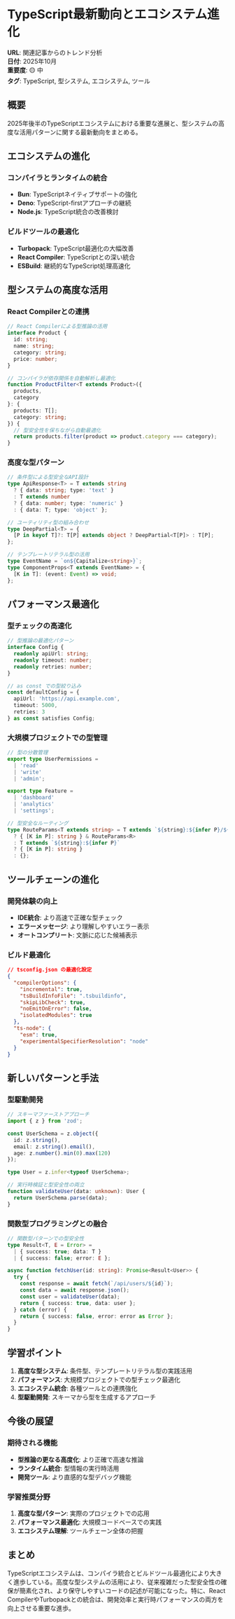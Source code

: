 # TypeScript最新動向とエコシステム進化

**URL**: 関連記事からのトレンド分析  
**日付**: 2025年10月  
**重要度**: 🟡 中  
**タグ**: TypeScript, 型システム, エコシステム, ツール

## 概要

2025年後半のTypeScriptエコシステムにおける重要な進展と、型システムの高度な活用パターンに関する最新動向をまとめる。

## エコシステムの進化

### コンパイラとランタイムの統合
- **Bun**: TypeScriptネイティブサポートの強化
- **Deno**: TypeScript-firstアプローチの継続
- **Node.js**: TypeScript統合の改善検討

### ビルドツールの最適化
- **Turbopack**: TypeScript最適化の大幅改善
- **React Compiler**: TypeScriptとの深い統合
- **ESBuild**: 継続的なTypeScript処理高速化

## 型システムの高度な活用

### React Compilerとの連携
```typescript
// React Compilerによる型推論の活用
interface Product {
  id: string;
  name: string;
  category: string;
  price: number;
}

// コンパイラが依存関係を自動解析し最適化
function ProductFilter<T extends Product>({ 
  products, 
  category 
}: {
  products: T[];
  category: string;
}) {
  // 型安全性を保ちながら自動最適化
  return products.filter(product => product.category === category);
}
```

### 高度な型パターン
```typescript
// 条件型による型安全なAPI設計
type ApiResponse<T> = T extends string 
  ? { data: string; type: 'text' }
  : T extends number 
  ? { data: number; type: 'numeric' }
  : { data: T; type: 'object' };

// ユーティリティ型の組み合わせ
type DeepPartial<T> = {
  [P in keyof T]?: T[P] extends object ? DeepPartial<T[P]> : T[P];
};

// テンプレートリテラル型の活用
type EventName = `on${Capitalize<string>}`;
type ComponentProps<T extends EventName> = {
  [K in T]: (event: Event) => void;
};
```

## パフォーマンス最適化

### 型チェックの高速化
```typescript
// 型推論の最適化パターン
interface Config {
  readonly apiUrl: string;
  readonly timeout: number;
  readonly retries: number;
}

// as const での型絞り込み
const defaultConfig = {
  apiUrl: 'https://api.example.com',
  timeout: 5000,
  retries: 3
} as const satisfies Config;
```

### 大規模プロジェクトでの型管理
```typescript
// 型の分散管理
export type UserPermissions = 
  | 'read'
  | 'write' 
  | 'admin';

export type Feature = 
  | 'dashboard'
  | 'analytics'
  | 'settings';

// 型安全なルーティング
type RouteParams<T extends string> = T extends `${string}:${infer P}/${infer R}`
  ? { [K in P]: string } & RouteParams<R>
  : T extends `${string}:${infer P}`
  ? { [K in P]: string }
  : {};
```

## ツールチェーンの進化

### 開発体験の向上
- **IDE統合**: より高速で正確な型チェック
- **エラーメッセージ**: より理解しやすいエラー表示
- **オートコンプリート**: 文脈に応じた候補表示

### ビルド最適化
```json
// tsconfig.json の最適化設定
{
  "compilerOptions": {
    "incremental": true,
    "tsBuildInfoFile": ".tsbuildinfo",
    "skipLibCheck": true,
    "noEmitOnError": false,
    "isolatedModules": true
  },
  "ts-node": {
    "esm": true,
    "experimentalSpecifierResolution": "node"
  }
}
```

## 新しいパターンと手法

### 型駆動開発
```typescript
// スキーマファーストアプローチ
import { z } from 'zod';

const UserSchema = z.object({
  id: z.string(),
  email: z.string().email(),
  age: z.number().min(0).max(120)
});

type User = z.infer<typeof UserSchema>;

// 実行時検証と型安全性の両立
function validateUser(data: unknown): User {
  return UserSchema.parse(data);
}
```

### 関数型プログラミングとの融合
```typescript
// 関数型パターンでの型安全性
type Result<T, E = Error> = 
  | { success: true; data: T }
  | { success: false; error: E };

async function fetchUser(id: string): Promise<Result<User>> {
  try {
    const response = await fetch(`/api/users/${id}`);
    const data = await response.json();
    const user = validateUser(data);
    return { success: true, data: user };
  } catch (error) {
    return { success: false, error: error as Error };
  }
}
```

## 学習ポイント

1. **高度な型システム**: 条件型、テンプレートリテラル型の実践活用
2. **パフォーマンス**: 大規模プロジェクトでの型チェック最適化
3. **エコシステム統合**: 各種ツールとの連携強化
4. **型駆動開発**: スキーマから型を生成するアプローチ

## 今後の展望

### 期待される機能
- **型推論の更なる高度化**: より正確で高速な推論
- **ランタイム統合**: 型情報の実行時活用
- **開発ツール**: より直感的な型デバッグ機能

### 学習推奨分野
1. **高度な型パターン**: 実際のプロジェクトでの応用
2. **パフォーマンス最適化**: 大規模コードベースでの実践
3. **エコシステム理解**: ツールチェーン全体の把握

## まとめ

TypeScriptエコシステムは、コンパイラ統合とビルドツール最適化により大きく進歩している。高度な型システムの活用により、従来複雑だった型安全性の確保が簡素化され、より保守しやすいコードの記述が可能になった。特に、React CompilerやTurbopackとの統合は、開発効率と実行時パフォーマンスの両方を向上させる重要な進歩。